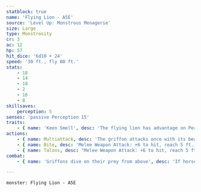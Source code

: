 ```yaml
---
statblock: true
name: 'Flying Lion - A5E'
source: 'Level Up: Monstrous Menagerie'
size: Large
type: Monstrosity
cr: 3
ac: 12
hp: 57
hit_dice: '6d10 + 24'
speed: '30 ft., fly 80 ft.'
stats:
    - 18
    - 14
    - 18
    - 2
    - 16
    - 8
skillsaves:
    perception: 5
senses: 'passive Perception 15'
traits:
    - { name: 'Keen Smell', desc: 'The flying lion has advantage on Perception checks that rely on smell.' }
actions:
    - { name: Multiattack, desc: 'The griffon attacks once with its beak and once with its talons.' }
    - { name: Bite, desc: 'Melee Weapon Attack: +6 to hit, reach 5 ft., one target. Hit: 9 (2d4 + 4) piercing damage.' }
    - { name: Talons, desc: "Melee Weapon Attack: +6 to hit, reach 5 ft., one target. Hit: 7 (1d6 + 4) slashing damage, or 11 (2d6 + 4) slashing damage if the griffon started its turn at least 20 feet above the target, and the target is grappled (escape DC 14). Until this grapple ends, the griffon can't attack a different target with its talons." }
combat:
    - { name: 'Griffons dive on their prey from above', desc: 'If horses are present, they target them first. If a griffon catches a Large or smaller creature in its talons, it flies at least 30 feet in the air and drops it, or it brings the victim back to its lair. If reduced to 15 hit points or fewer and not in the presence of horses, it retreats.' }

---
```

```statblock
monster: Flying Lion - A5E
```
